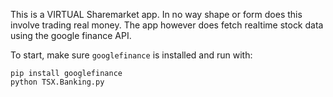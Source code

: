 This is a VIRTUAL Sharemarket app. In no way shape or form does this involve trading real money. The app however does fetch realtime stock data using the google finance API.

To start, make sure `googlefinance` is installed and run with:
```
pip install googlefinance
python TSX.Banking.py
```
